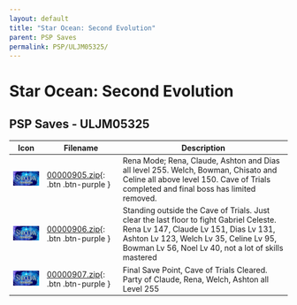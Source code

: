 ```yaml
---
layout: default
title: "Star Ocean: Second Evolution"
parent: PSP Saves
permalink: PSP/ULJM05325/
---
```

# Star Ocean: Second Evolution

## PSP Saves - ULJM05325

| Icon | Filename | Description |
|------|----------|-------------|
| ![Star Ocean: Second Evolution](ICON0.PNG) | [00000905.zip](00000905.zip){: .btn .btn-purple } | Rena Mode; Rena, Claude, Ashton and Dias all level 255. Welch, Bowman, Chisato and Celine all above level 150. Cave of Trials completed and final boss has limited removed. |
| ![Star Ocean: Second Evolution](ICON0.PNG) | [00000906.zip](00000906.zip){: .btn .btn-purple } | Standing outside the Cave of Trials. Just clear the last floor to fight Gabriel Celeste. Rena Lv 147, Claude Lv 151, Dias Lv 131, Ashton Lv 123, Welch Lv 35, Celine Lv 95, Bowman Lv 56, Noel Lv 40, not a lot of skills mastered |
| ![Star Ocean: Second Evolution](ICON0.PNG) | [00000907.zip](00000907.zip){: .btn .btn-purple } | Final Save Point, Cave of Trials Cleared. Party of Claude, Rena, Welch, Ashton all Level 255 |
